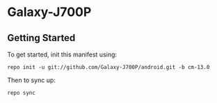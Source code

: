 Galaxy-J700P
===========

Getting Started
---------------

To get started, init this manifest using:

    repo init -u git://github.com/Galaxy-J700P/android.git -b cm-13.0

Then to sync up:

    repo sync
